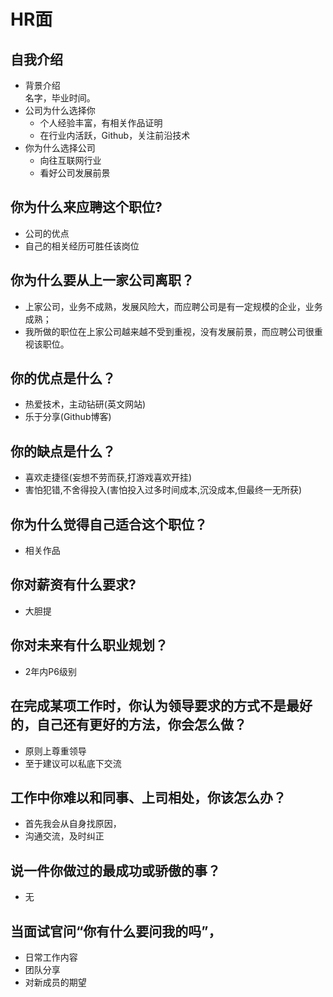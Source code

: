 # HR面

## 自我介绍
- 背景介绍  
  名字，毕业时间。
- 公司为什么选择你  
  * 个人经验丰富，有相关作品证明
  * 在行业内活跃，Github，关注前沿技术
- 你为什么选择公司  
  * 向往互联网行业
  * 看好公司发展前景

## 你为什么来应聘这个职位?
- 公司的优点
- 自己的相关经历可胜任该岗位

## 你为什么要从上一家公司离职？
- 上家公司，业务不成熟，发展风险大，而应聘公司是有一定规模的企业，业务成熟；
- 我所做的职位在上家公司越来越不受到重视，没有发展前景，而应聘公司很重视该职位。

## 你的优点是什么？
- 热爱技术，主动钻研(英文网站)  
- 乐于分享(Github博客)  

## 你的缺点是什么？
- 喜欢走捷径(妄想不劳而获,打游戏喜欢开挂)  
- 害怕犯错,不舍得投入(害怕投入过多时间成本,沉没成本,但最终一无所获)  

## 你为什么觉得自己适合这个职位？
- 相关作品

## 你对薪资有什么要求?
- 大胆提
  
## 你对未来有什么职业规划？
- 2年内P6级别

## 在完成某项工作时，你认为领导要求的方式不是最好的，自己还有更好的方法，你会怎么做？
- 原则上尊重领导
- 至于建议可以私底下交流

## 工作中你难以和同事、上司相处，你该怎么办？
- 首先我会从自身找原因，
- 沟通交流，及时纠正

## 说一件你做过的最成功或骄傲的事？
- 无

## 当面试官问“你有什么要问我的吗”，
- 日常工作内容
- 团队分享
- 对新成员的期望
